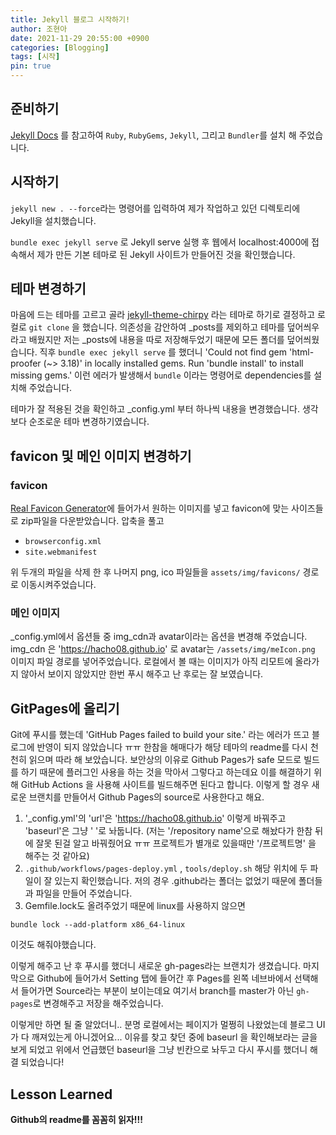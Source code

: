 ```yaml
---
title: Jekyll 블로그 시작하기!
author: 조현아
date: 2021-11-29 20:55:00 +0900
categories: [Blogging]
tags: [시작]
pin: true
---
```


## 준비하기

[Jekyll Docs](https://jekyllrb.com/docs/installation/) 를 참고하여 `Ruby`, `RubyGems`, `Jekyll`, 그리고 `Bundler`를 설치 해 주었습니다.


## 시작하기

`jekyll new . --force`라는 명령어를 입력하여 제가 작업하고 있던 디렉토리에 Jekyll을 설치했습니다.

`bundle exec jekyll serve` 로 Jekyll serve 실행 후 웹에서 localhost:4000에 접속해서 제가 만든 기본 테마로 된 Jekyll 사이트가 만들어진 것을 확인했습니다.


## 테마 변경하기

마음에 드는 테마를 고르고 골라 [jekyll-theme-chirpy](https://github.com/cotes2020/jekyll-theme-chirpy) 라는 테마로 하기로 결정하고 로컬로 `git clone` 을 했습니다.
의존성을 감안하여 _posts를 제외하고 테마를 덮어씌우라고 배웠지만 저는 _posts에 내용을 따로 저장해두었기 때문에 모든 폴더를 덮어씌웠습니다.
직후 `bundle exec jekyll serve` 를 했더니 'Could not find gem 'html-proofer (~> 3.18)' in locally installed gems.
Run 'bundle install' to install missing gems.' 이런 에러가 발생해서 `bundle` 이라는 명령어로 dependencies를 설치해 주었습니다.

테마가 잘 적용된 것을 확인하고 _config.yml 부터 하나씩 내용을 변경했습니다.
생각보다 순조로운 테마 변경하기였습니다.


## favicon 및 메인 이미지 변경하기

### favicon
[Real Favicon Generator](https://realfavicongenerator.net/)에 들어가서 원하는 이미지를 넣고 favicon에 맞는 사이즈들로 zip파일을 다운받았습니다.
압축을 풀고 
- `browserconfig.xml`
- `site.webmanifest`

위 두개의 파일을 삭제 한 후 나머지 png, ico 파일들을 `assets/img/favicons/` 경로로 이동시켜주었습니다. 

### 메인 이미지
_config.yml에서 옵션들 중 img_cdn과 avatar이라는 옵션을 변경해 주었습니다. 
img_cdn 은 'https://hacho08.github.io' 로 avatar는 `/assets/img/meIcon.png` 이미지 파일 경로를 넣어주었습니다. 
로컬에서 볼 때는 이미지가 아직 리모트에 올라가지 않아서 보이지 않았지만 한번 푸시 해주고 난 후로는 잘 보였습니다.


## GitPages에 올리기

Git에 푸시를 했는데 'GitHub Pages failed to build your site.' 라는 에러가 뜨고 블로그에 반영이 되지 않았습니다 ㅠㅠ 
한참을 해매다가 해당 테마의 readme를 다시 천천히 읽으며 따라 해 보았습니다.
보안상의 이유로 Github Pages가 safe 모드로 빌드를 하기 때문에 플러그인 사용을 하는 것을 막아서 그렇다고 하는데요 이를 해결하기 위해  GitHub Actions 을 사용해 사이트를 빌드해주면 된다고 합니다. 이렇게 할 경우 새로운 브랜치를 만들어서 Github Pages의 source로 사용한다고 해요.

1. '_config.yml'의 'url'은 'https://hacho08.github.io' 이렇게 바꿔주고 'baseurl'은 그냥 ' '로 놔둡니다. (저는 '/repository name'으로 해놨다가 한참 뒤에 잘못 된걸 알고 바꿔줬어요 ㅠㅠ 프로젝트가 별개로 있을때만 '/프로젝트명' 을 해주는 것 같아요)
2. `.github/workflows/pages-deploy.yml` ,  `tools/deploy.sh` 해당 위치에 두 파일이 잘 있는지 확인했습니다. 저의 경우 .github라는 폴더는 없었기 때문에 폴더들과 파일을 만들어 주었습니다. 
3. Gemfile.lock도 올려주었기 때문에 linux를 사용하지 않으면 
```console
bundle lock --add-platform x86_64-linux
```
이것도 해줘야했습니다.

이렇게 해주고 난 후 푸시를 했더니 새로운 gh-pages라는 브랜치가 생겼습니다.
마지막으로 Github에 들어가서 Setting 탭에 들어간 후 Pages를 왼쪽 네브바에서 선택해서 들어가면 Source라는 부분이 보이는데요 여기서 branch를 master가 아닌 `gh-pages`로 변경해주고 저장을 해주었습니다.

이렇게만 하면 될 줄 알았더니..
분명 로컬에서는 페이지가 멀쩡히 나왔었는데 블로그 UI가 다 깨져있는게 아니겠어요...
이유를 찾고 찾던 중에 baseurl 을 확인해보라는 글을 보게 되었고 위에서 언급했던 baseurl을 그냥 빈칸으로 놔두고 다시 푸시를 했더니 해결 되었습니다!


## Lesson Learned

**Github의 readme를 꼼꼼히 읽자!!!**


